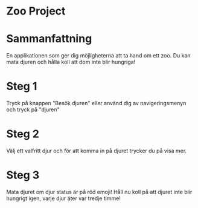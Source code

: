# Zoo Project

# Sammanfattning

En applikationen som ger dig möjligheterna att ta hand om ett zoo. Du kan mata djuren och hålla koll att dom inte blir hungriga!

# Steg 1

Tryck på knappen "Besök djuren" eller använd dig av navigeringsmenyn och tryck på "djuren"

# Steg 2

Välj ett valfritt djur och för att komma in på djuret trycker du på visa mer.

# Steg 3

Mata djuret om djur status är på röd emoji! Håll nu koll på att djuret inte blir hungrigt igen, varje djur äter var tredje timme!
